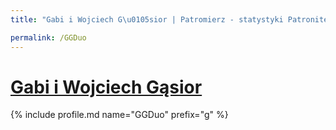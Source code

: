 ```yaml
---
title: "Gabi i Wojciech G\u0105sior | Patromierz - statystyki Patronite.pl"

permalink: /GGDuo
---
```


# [Gabi i Wojciech Gąsior](https://patronite.pl/GGDuo)

{% include profile.md name="GGDuo" prefix="g" %}
